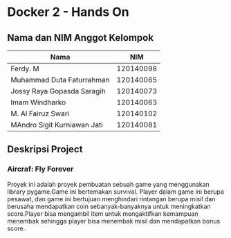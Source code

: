 # Docker 2 - Hands On

## Nama dan NIM Anggot Kelompok

| Nama                        | NIM       |
| --------------------------- | --------- |
| Ferdy. M                    | 120140098 |
| Muhammad Duta Faturrahman   | 120140065 |
| Jossy Raya Gopasda Saragih  | 120140073 |
| Imam Windharko              | 120140063 |
| M. Al Fairuz Swari          | 120140102 |
| MAndro Sigit Kurniawan Jati | 120140081 |

## Deskripsi Project

### Aircraf: Fly Forever

Proyek ini adalah proyek pembuatan sebuah game yang menggunakan library pygame.Game ini bertemakan survival. Player dalam game ini berupa pesawat, dan game ini bertujuan menghindari rintangan berupa misil dan berusaha mendapatkan coin sebanyak-banyaknya untuk meningkatkan score.Player bisa mengambil item untuk mengaktifkan kemampuan menembak sehingga player bisa menembak misil dan mendapatkan bonus score.
